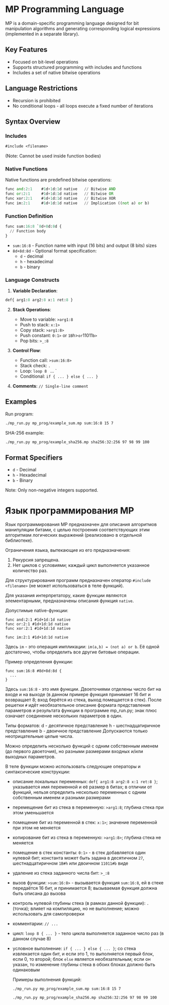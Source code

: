 # MP Programming Language

MP is a domain-specific programming language designed for bit manipulation algorithms and generating corresponding logical expressions (implemented in a separate library).

## Key Features
- Focused on bit-level operations
- Supports structured programming with includes and functions
- Includes a set of native bitwise operations

## Language Restrictions
- Recursion is prohibited
- No conditional loops - all loops execute a fixed number of iterations

## Syntax Overview

### Includes
```mp
#include <filename>
```
(Note: Cannot be used inside function bodies)

### Native Functions
Native functions are predefined bitwise operations:
```mp
func and:2:1    #1d+1d:1d native   // Bitwise AND
func or:2:1     #1d+1d:1d native   // Bitwise OR
func xor:2:1    #1d+1d:1d native   // Bitwise XOR
func im:2:1     #1d+1d:1d native   // Implication ((not a) or b)
```

### Function Definition
```mp
func sum:16:8 `8d+8d:8d {
  // Function body
}
```
- `sum:16:8` - Function name with input (16 bits) and output (8 bits) sizes
- `8d+8d:8d` - Optional format specification:
  - `d` - decimal
  - `h` - hexadecimal
  - `b` - binary

### Language Constructs
1. **Variable Declaration**:
```mp
def{ arg1:8 arg2:8 x:1 ret:8 }
```

2. **Stack Operations**:
   - Move to variable: `>arg1:8`
   - Push to stack: `x:1>`
   - Copy stack: `>arg1:8>`
   - Push constant: `0:1>` or `1B`h>` or `11011`b>`
   - Pop bits: `>_:8`

3. **Control Flow**:
   - Function call: `>sum:16:8>`
   - Stack check: `.`
   - Loop: `loop 8 ` ... `
   - Conditional: `if { ... } else { ... }`

4. **Comments**: `// Single-line comment`

## Examples

Run program:
```bash
./mp_run.py mp_prog/example_sum.mp sum:16:8 15 7
```

SHA-256 example:
```bash
./mp_run.py mp_prog/example_sha256.mp sha256:32:256 97 98 99 100
```

## Format Specifiers
- `d` - Decimal
- `h` - Hexadecimal
- `b` - Binary

Note: Only non-negative integers supported.


# Язык программирования MP

Язык программирования MP предназначен для описания алгоритмов манипуляции битами, с целью построения соответствующих
этим алгоритмам логических выражений (реализовано в отдельной библиотеке).

Ограничения языка, вытекающие из его предназначения:
1. Рекурсия запрещена.
2. Нет циклов с условиями; каждый цикл выполняется указанное количество раз.

Для структурирования программ предназначен оператор `#include <filename>` (не может использоваться в теле функций).

Для указания интерпретатору, какие функции являются элементарными, предназначены описания функция `native`.

Допустимые native-функции:
```
func and:2:1 #1d+1d:1d native
func or:2:1 #1d+1d:1d native
func xor:2:1 #1d+1d:1d native

func im:2:1 #1d+1d:1d native
```

Здесь `im` - это операция импликации: `im(a,b) = (not a) or b`. Её одной достаточно, чтобы определить
все другие битовые операции.

Пример определения функции:
```
func sum:16:8 #8d+8d:8d {
  ...
}
```

Здесь `sum:16:8` - это имя функции. Двоеточиями отделены число бит на входе и на выходе (в данном примере
функция принимает 16 бит и возвращает 8; вход берётся из стека, выход помещается в стек). После решетки `#`
идёт необязательное описание формата представления параметров и результата функции в программе mp_run.py;
знак плюс означает соединение нескольких параметров в один.

Типы форматов:
d - десятичное представление
h - шестнадцатиричное представление
b - двоичное представление
Допускаются только неотрицательные целые числа.

Можно определить несколько функций с одним собственным именем (до первого двоеточия), но разными размерами входных
и/или выходных параметров.

В теле функции можно использовать следующие операторы и синтаксические конструкции:
- описание локальных переменных: `def{ arg1:8 arg2:8 x:1 ret:8 }`; указывается имя переменной и её размер в битах;
  в отличии от функций, нельзя определить несколько переменных с одним собственным именем и разными размерами
- перемещение бит из стека в переменную: `>arg1:8`; глубина стека при этом уменьшается
- помещение бит из переменной в стек: `x:1>`; значение переменной при этом не меняется
- копирование бит из стека в переменную: `>arg1:8>`; глубина стека не меняется
- помещение в стек константы: `0:1>` - в стек добавляется один нулевой бит; константа может быть задана
  в десятичном `27`, шестнадцатиричном `1B#h` или двоичном `11011#b` виде
- удаление из стека заданного числа бит: `>_:8`
- вызов функции: `>sum:16:8>` - вызывается функция `sum:16:8`, ей в стеке передаётся 16 бит, и принимается 8;
  вызываемая функция должна быть описана до вызова
- контроль нулевой глубины стека (в рамках данной функции): `.` (точка); влияет на компиляцию, но не выполнение;
  можно использовать для самопроверки
- комментарии: `// ...`
- цикл: `loop 8 { ... }` - тело цикла выполняется заданное число раз (в данном случае 8)
- условное выполнение: `if { ... } else { ... }`; со стека извлекается один бит, и если это 1, то выполняется
  первый блок, если 0, то второй; блок `else` является необязательным; если он указан, то изменение глубины стека
  в обоих блоках должно быть одинаковым

  Примеры выполнения функций:

  ```
  ./mp_run.py mp_prog/example_sum.mp sum:16:8 15 7
  ```

  ```
  ./mp_run.py mp_prog/example_sha256.mp sha256:32:256 97 98 99 100
  ```
